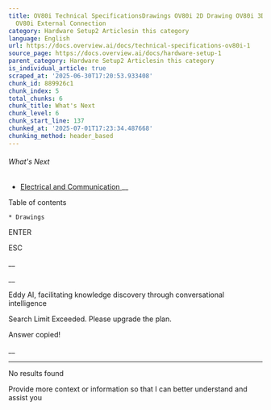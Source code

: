 ```yaml
---
title: OV80i Technical SpecificationsDrawings OV80i 2D Drawing OV80i 3D Step File
  OV80i External Connection
category: Hardware Setup2 Articlesin this category
language: English
url: https://docs.overview.ai/docs/technical-specifications-ov80i-1
source_page: https://docs.overview.ai/docs/hardware-setup-1
parent_category: Hardware Setup2 Articlesin this category
is_individual_article: true
scraped_at: '2025-06-30T17:20:53.933408'
chunk_id: 889926c1
chunk_index: 5
total_chunks: 6
chunk_title: What's Next
chunk_level: 6
chunk_start_line: 137
chunked_at: '2025-07-01T17:23:34.487668'
chunking_method: header_based
---
```


###### What's Next

  * [ Electrical and Communication ](/docs/electrical-and-communication-1) __



Table of contents

    * Drawings 



ENTER

ESC

 __

__

Eddy AI, facilitating knowledge discovery through conversational intelligence

Search Limit Exceeded. Please upgrade the plan.

Answer copied\!

__

__ __

No results found

Provide more context or information so that I can better understand and assist you
